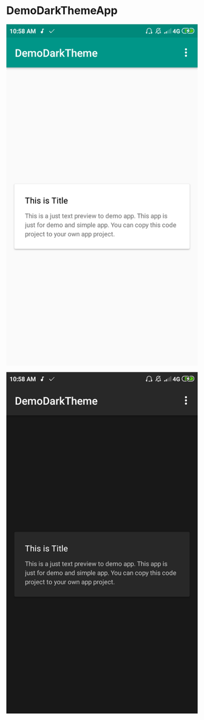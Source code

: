 # DemoDarkThemeApp


![picture alt](image/screenshot-1.png)

![picture alt](image/screenshot-2.png)
